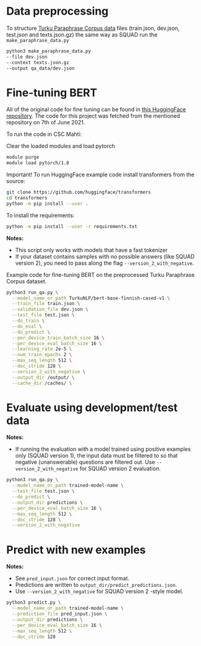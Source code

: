 # Data preprocessing

To structure [Turku Paraphrase Corpus data](https://github.com/TurkuNLP/Turku-paraphrase-corpus/tree/main/data-fi) files (train.json, dev.json, test.json and texts.json.gz) the same way as SQUAD run the `make_paraphrase_data.py`

```bash
python3 make_paraphrase_data.py 
--file dev.json 
--context texts.json.gz 
--output qa_data/dev.json
```

# Fine-tuning BERT

All of the original code for fine tuning can be found in [this HuggingFace repository](https://github.com/huggingface/transformers/tree/master/examples/pytorch/question-answering). The code for this project was fetched from the mentioned repository on 7th of June 2021.

To run the code in CSC Mahti:

Clear the loaded modules and load pytorch

```bash
module purge 
module load pytorch/1.8
```

Important! To run HuggingFace example code install transformers from the source:

```bash
git clone https://github.com/huggingface/transformers
cd transformers
python -m pip install --user . 
```
To install the requirements:
```bash
python -m pip install --user -r requirements.txt
```

**Notes:** 
- This script only works with models that have a fast tokenizer 
- If your dataset contains samples with no possible answers (like SQUAD version 2), you need to pass along the flag `--version_2_with_negative`.

Example code for fine-tuning BERT on the preprocessed Turku Paraphrase Corpus dataset. 

```bash
python3 run_qa.py \
  --model_name_or_path TurkuNLP/bert-base-finnish-cased-v1 \
  --train_file train.json \
  --validation_file dev.json \
  --test_file test.json \
  --do_train \
  --do_eval \
  --do_predict \
  --per_device_train_batch_size 16 \
  --per_device_eval_batch_size 16 \
  --learning_rate 2e-5 \
  --num_train_epochs 2 \
  --max_seq_length 512 \
  --doc_stride 128 \
  --version_2_with_negative \
  --output_dir /output/ \
  --cache_dir /caches/ \
```

# Evaluate using development/test data

**Notes:**
- If running the evaluation with a model trained using positive examples only (SQUAD version 1), the input data must be filtered to so that negative (unanswerable) questions are filtered out. Use `--version_2_with_negative` for SQUAD version 2 evaluation.

```bash
python3 run_qa.py \
  --model_name_or_path trained-model-name \
  --test_file test.json \
  --do_predict \
  --output_dir predictions \
  --per_device_eval_batch_size 16 \
  --max_seq_length 512 \
  --doc_stride 128 \
  --version_2_with_negative
```

# Predict with new examples

**Notes:**
- See `pred_input.json` for correct input format.
- Predictions are written to `output_dir/predict_predictions.json`.
- Use `--version_2_with_negative` for SQUAD version 2 -style model.

```bash
python3 predict.py \
  --model_name_or_path trained-model-name \
  --prediction_file pred_input.json \
  --output_dir predictions \
  --per_device_eval_batch_size 16 \
  --max_seq_length 512 \
  --doc_stride 128
```
